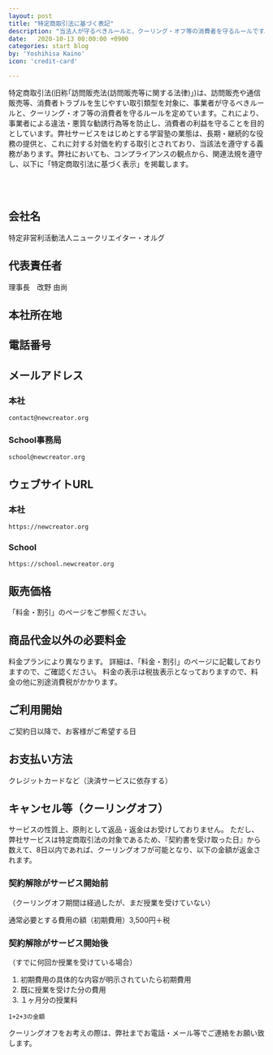 ```yaml
---
layout: post
title: "特定商取引法に基づく表記"
description: "当法人が守るべきルールと、クーリング・オフ等の消費者を守るルールです。"
date:   2020-10-13 00:00:00 +0900
categories: start blog
by: 'Yoshihisa Kaino'
icon: 'credit-card'

---
```


特定商取引法(旧称｢訪問販売法(訪問販売等に関する法律)｣)は、訪問販売や通信販売等、消費者トラブルを生じやすい取引類型を対象に、事業者が守るべきルールと、クーリング・オフ等の消費者を守るルールを定めています。これにより、事業者による違法・悪質な勧誘行為等を防止し、消費者の利益を守ることを目的としています。弊社サービスをはじめとする学習塾の業態は、長期・継続的な役務の提供と、これに対する対価を約する取引とされており、当該法を遵守する義務があります。弊社においても、コンプライアンスの観点から、関連法規を遵守し、以下に「特定商取引法に基づく表示」を掲載します。

<br><br>


## 会社名	
特定非営利活動法人ニュークリエイター・オルグ

## 代表責任者	
理事長　改野 由尚

## 本社所在地	

## 電話番号


## メールアドレス	

### 本社
`contact@newcreator.org`

### School事務局
`school@newcreator.org`

## ウェブサイトURL	

### 本社
`https://newcreator.org`

### School
`https://school.newcreator.org`

## 販売価格	
「料金・割引」のページをご参照ください。

## 商品代金以外の必要料金	
料金プランにより異なります。
詳細は、「料金・割引」のページに記載しておりますので、ご確認ください。
料金の表示は税抜表示となっておりますので、料金の他に別途消費税がかかります。

## ご利用開始	
ご契約日以降で、お客様がご希望する日

## お支払い方法	
クレジットカードなど（決済サービスに依存する）

## キャンセル等（クーリングオフ）	
サービスの性質上、原則として返品・返金はお受けしておりません。
ただし、弊社サービスは特定商取引法の対象であるため、『契約書を受け取った日』から数えて、8日以内であれば、クーリングオフが可能となり、以下の金額が返金されます。

### 契約解除がサービス開始前
（クーリングオフ期間は経過したが、まだ授業を受けていない）

通常必要とする費用の額（初期費用）3,500円＋税

### 契約解除がサービス開始後

（すでに何回か授業を受けている場合）

1. 初期費用の具体的な内容が明示されていたら初期費用
2. 既に授業を受けた分の費用
3. １ヶ月分の授業料

```1+2+3の金額```

クーリングオフをお考えの際は、弊社までお電話・メール等でご連絡をお願い致します。
